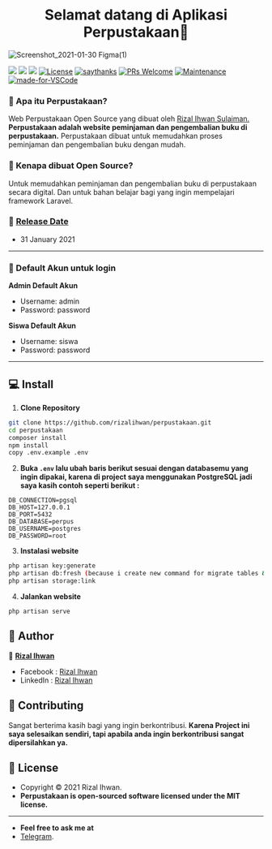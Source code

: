 <h1 align="center">Selamat datang di Aplikasi Perpustakaan👋</h1>

[](url)
![Screenshot_2021-01-30 Figma(1)](https://user-images.githubusercontent.com/55536560/106356894-60009700-6335-11eb-97c9-185bca17066c.png)

[![](https://img.shields.io/github/issues/rizalihwan/perpustakaan?style=flat-square)](https://img.shields.io/github/issues/rizalihwan/perpustakaan?style=flat-square) ![](https://img.shields.io/github/stars/rizalihwan/perpustakaan?style=flat-square)
![](https://img.shields.io/github/forks/rizalihwan/perpustakaan?style=flat-square) 
<a href="https://packagist.org/packages/laravel/framework"><img src="https://poser.pugx.org/laravel/framework/license.svg" alt="License"></a> [![saythanks](https://img.shields.io/badge/say-thanks-ff69b4.svg?style=flat-square)](https://saythanks.io/to/zaidanline67%40gmail.com)  [![PRs Welcome](https://img.shields.io/badge/PRs-welcome-brightgreen.svg?style=flat-square)](http://makeapullrequest.com) [![Maintenance](https://img.shields.io/badge/Maintained%3F-yes-green.svg?style=flat-square)](https://GitHub.com/Naereen/StrapDown.js/graphs/commit-activity) [![made-for-VSCode](https://img.shields.io/badge/Made%20for-VSCode-1f425f.svg?style=flat-square)](https://code.visualstudio.com/)

### 🤔 Apa itu Perpustakaan?
Web Perpustakaan Open Source yang dibuat oleh <a href="https://github.com/rizalihwan"> Rizal Ihwan Sulaiman. </a> **Perpustakaan adalah website peminjaman dan pengembalian buku di perpustakaan.** Perpustakaan dibuat untuk memudahkan proses peminjaman dan pengembalian buku dengan mudah.

### 🎉 Kenapa dibuat Open Source?
Untuk memudahkan peminjaman dan pengembalian buku di perpustakaan secara digital. Dan untuk bahan belajar bagi yang ingin mempelajari framework Laravel.

### 📆 <a href="#">Release Date</a>
- 31 January 2021

------------

 ### 👤 Default Akun untuk login
	
**Admin Default Akun**
- Username: admin
- Password: password

**Siswa Default Akun**
- Username: siswa
- Password: password

------------

## 💻 Install

1. **Clone Repository**
```bash
git clone https://github.com/rizalihwan/perpustakaan.git
cd perpustakaan
composer install
npm install
copy .env.example .env
```

2. **Buka ```.env``` lalu ubah baris berikut sesuai dengan databasemu yang ingin dipakai, karena di project saya menggunakan PostgreSQL jadi saya kasih contoh seperti berikut :**
```
DB_CONNECTION=pgsql
DB_HOST=127.0.0.1
DB_PORT=5432
DB_DATABASE=perpus
DB_USERNAME=postgres
DB_PASSWORD=root
```

3. **Instalasi website**
```bash
php artisan key:generate
php artisan db:fresh (because i create new command for migrate tables & run the seeder)
php artisan storage:link
```

4. **Jalankan website**
```command
php artisan serve
```

## 🧑 Author

👤 <a href="https://www.facebook.com/izal.whanz/"> **Rizal Ihwan**</a>
- Facebook : <a href="https://www.facebook.com/izal.whanz/"> Rizal Ihwan</a>
- LinkedIn : <a href="https://www.linkedin.com/in/rizal-ihwan-98a8a9199/"> Rizal Ihwan</a>

## 🤝 Contributing
Sangat berterima kasih bagi yang ingin berkontribusi. **Karena Project ini saya selesaikan sendiri, tapi apabila anda ingin berkontribusi sangat dipersilahkan ya.**


## 📝 License
- Copyright © 2021 Rizal Ihwan.
- **Perpustakaan is open-sourced software licensed under the MIT license.**

------------

- **Feel free to ask me at**
- [Telegram](https://t.me/ihw_me/).

